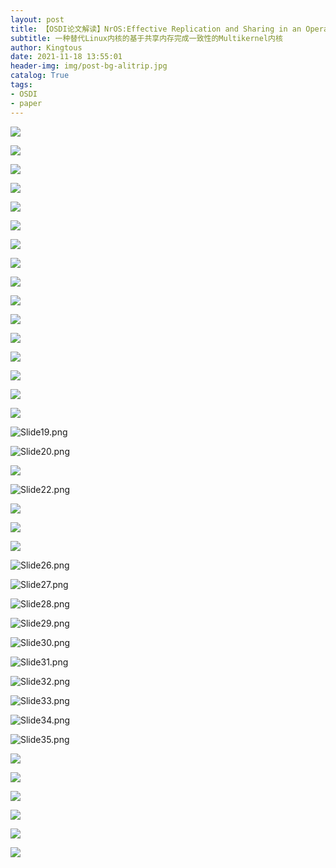 ```yaml
---
layout: post
title: 【OSDI论文解读】NrOS:Effective Replication and Sharing in an Operating System
subtitle: 一种替代Linux内核的基于共享内存完成一致性的Multikernel内核
author: Kingtous
date: 2021-11-18 13:55:01
header-img: img/post-bg-alitrip.jpg
catalog: True
tags:
- OSDI
- paper
---
```


![](https://tva1.sinaimg.cn/large/008i3skNgy1gwjci8tbbqj31hc0u0tak.jpg)

![](https://tva1.sinaimg.cn/large/008i3skNgy1gwjci8nbqij31hc0u0mza.jpg)

![](https://tva1.sinaimg.cn/large/008i3skNgy1gwjci8fbo3j31hc0u00uf.jpg)



![](https://tva1.sinaimg.cn/large/008i3skNgy1gwjci895eij31hc0u0772.jpg)

![](https://tva1.sinaimg.cn/large/008i3skNgy1gwjci7yqg6j31hc0u0afw.jpg)

![](https://tva1.sinaimg.cn/large/008i3skNgy1gwjci72uqoj31hc0u0gp2.jpg)

![](https://tva1.sinaimg.cn/large/008i3skNgy1gwjci6h79bj31hc0u0tdm.jpg)

![](https://tva1.sinaimg.cn/large/008i3skNgy1gwjci6ad0cj31hc0u00xx.jpg)

![](https://tva1.sinaimg.cn/large/008i3skNgy1gwjci605zuj31hc0u00vd.jpg)

![](https://tva1.sinaimg.cn/large/008i3skNgy1gwjci5tjpaj31hc0u0dkz.jpg)

![](https://tva1.sinaimg.cn/large/008i3skNgy1gwjci5lxfoj31hc0u00zc.jpg)

![](https://tva1.sinaimg.cn/large/008i3skNgy1gwjci4racpj31hc0u0dik.jpg)

![](https://tva1.sinaimg.cn/large/008i3skNgy1gwjci4jzn5j31hc0u0te3.jpg)

![](https://i.loli.net/2021/11/18/nvaL58PF9AJ2uyh.png)

![](https://i.loli.net/2021/11/18/uPJ6KiXMngUrsIC.png)

![](https://i.loli.net/2021/11/18/tGMbKOuN2rHP9L3.png)

![Slide19.png](https://i.loli.net/2021/11/18/HBcasMQZjY9AIwr.png)

![Slide20.png](https://i.loli.net/2021/11/18/2RTjpheJbNDwYE4.png)

![](https://i.loli.net/2021/11/18/OV5T2BErhwLnead.png)

![Slide22.png](https://i.loli.net/2021/11/18/34qOSKYCt8zRMFu.png)

![](https://i.loli.net/2021/11/18/Vx6DXasOAWzP7fY.png)

![](https://i.loli.net/2021/11/18/MRlCVUoTSH3h2kN.png)

![](https://i.loli.net/2021/11/18/ejd2kXWFQRr7CmJ.png)



![Slide26.png](https://i.loli.net/2021/11/18/XlKCUtEqQBgHnam.png)

![Slide27.png](https://i.loli.net/2021/11/18/OTKS24UGwHFp5xa.png)

![Slide28.png](https://i.loli.net/2021/11/18/vMoDGrCaBIwSlt4.png)

![Slide29.png](https://i.loli.net/2021/11/18/iSl7ojTKUwZCkYP.png)

![Slide30.png](https://i.loli.net/2021/11/18/9WOjkXe6iHDNsFl.png)

![Slide31.png](https://i.loli.net/2021/11/18/QBKbnj1WGV2tT7w.png)

![Slide32.png](https://i.loli.net/2021/11/18/fbYGRqjQoCZ3OeU.png)

![Slide33.png](https://i.loli.net/2021/11/18/PwJG8nRtV4BiFAe.png)

![Slide34.png](https://i.loli.net/2021/11/18/OToNcmxlsbMazGf.png)

![Slide35.png](https://i.loli.net/2021/11/18/JYDIf4Sy56krtqB.png)

![](https://tva1.sinaimg.cn/large/008i3skNgy1gwjcsgql9sj31hc0u0q9t.jpg)

![](https://tva1.sinaimg.cn/large/008i3skNgy1gwjcsghhqbj31hc0u0afb.jpg)

![](https://tva1.sinaimg.cn/large/008i3skNgy1gwjcsg9p4lj31hc0u0din.jpg)

![](https://tva1.sinaimg.cn/large/008i3skNgy1gwjcsg3ct9j31hc0u0dme.jpg)

![](https://tva1.sinaimg.cn/large/008i3skNgy1gwjcsfuy6oj31hc0u041p.jpg)

![](https://tva1.sinaimg.cn/large/008i3skNgy1gwjcsfmkhkj31hc0u0abz.jpg)
